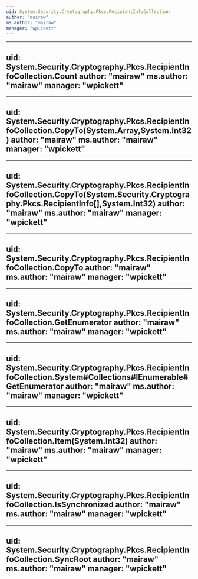 ```yaml
---
uid: System.Security.Cryptography.Pkcs.RecipientInfoCollection
author: "mairaw"
ms.author: "mairaw"
manager: "wpickett"
---
```


---
uid: System.Security.Cryptography.Pkcs.RecipientInfoCollection.Count
author: "mairaw"
ms.author: "mairaw"
manager: "wpickett"
---

---
uid: System.Security.Cryptography.Pkcs.RecipientInfoCollection.CopyTo(System.Array,System.Int32)
author: "mairaw"
ms.author: "mairaw"
manager: "wpickett"
---

---
uid: System.Security.Cryptography.Pkcs.RecipientInfoCollection.CopyTo(System.Security.Cryptography.Pkcs.RecipientInfo[],System.Int32)
author: "mairaw"
ms.author: "mairaw"
manager: "wpickett"
---

---
uid: System.Security.Cryptography.Pkcs.RecipientInfoCollection.CopyTo
author: "mairaw"
ms.author: "mairaw"
manager: "wpickett"
---

---
uid: System.Security.Cryptography.Pkcs.RecipientInfoCollection.GetEnumerator
author: "mairaw"
ms.author: "mairaw"
manager: "wpickett"
---

---
uid: System.Security.Cryptography.Pkcs.RecipientInfoCollection.System#Collections#IEnumerable#GetEnumerator
author: "mairaw"
ms.author: "mairaw"
manager: "wpickett"
---

---
uid: System.Security.Cryptography.Pkcs.RecipientInfoCollection.Item(System.Int32)
author: "mairaw"
ms.author: "mairaw"
manager: "wpickett"
---

---
uid: System.Security.Cryptography.Pkcs.RecipientInfoCollection.IsSynchronized
author: "mairaw"
ms.author: "mairaw"
manager: "wpickett"
---

---
uid: System.Security.Cryptography.Pkcs.RecipientInfoCollection.SyncRoot
author: "mairaw"
ms.author: "mairaw"
manager: "wpickett"
---
